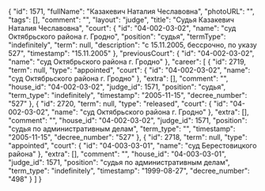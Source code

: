 {
    "id": 1571,
    "fullName": "Казакевич Наталия Чеславовна",
    "photoURL": "",
    "tags": [],
    "comment": "",
    "layout": "judge",
    "title": "Судья Казакевич Наталия Чеславовна",
    "court": {
        "id": "04-002-03-02",
        "name": "суд Октябрьского района г. Гродно",
        "position": "судья",
        "termType": "indefinitely",
        "term": null,
        "description": "c 15.11.2005, бессрочно, по указу 527",
        "timestamp": "15.11.2005"
    },
    "previousCourt": {
        "id": "04-002-03-02",
        "name": "суд Октябрьского района г. Гродно"
    },
    "career": [
        {
            "id": 2719,
            "term": null,
            "type": "appointed",
            "court": {
                "id": "04-002-03-02",
                "name": "суд Октябрьского района г. Гродно"
            },
            "extra": [],
            "comment": "",
            "house_id": "04-002-03-02",
            "judge_id": 1571,
            "position": "судья",
            "term_type": "indefinitely",
            "timestamp": "2005-11-15",
            "decree_number": "527"
        },
        {
            "id": 2720,
            "term": null,
            "type": "released",
            "court": {
                "id": "04-002-03-02",
                "name": "суд Октябрьского района г. Гродно"
            },
            "extra": [],
            "comment": "",
            "house_id": "04-002-03-02",
            "judge_id": 1571,
            "position": "судья по административным делам",
            "term_type": "",
            "timestamp": "2005-11-15",
            "decree_number": "527"
        },
        {
            "id": 2718,
            "term": null,
            "type": "appointed",
            "court": {
                "id": "04-003-03-01",
                "name": "суд Берестовицкого района"
            },
            "extra": [],
            "comment": "",
            "house_id": "04-003-03-01",
            "judge_id": 1571,
            "position": "судья по административным делам",
            "term_type": "indefinitely",
            "timestamp": "1999-08-27",
            "decree_number": "498"
        }
    ]
}
